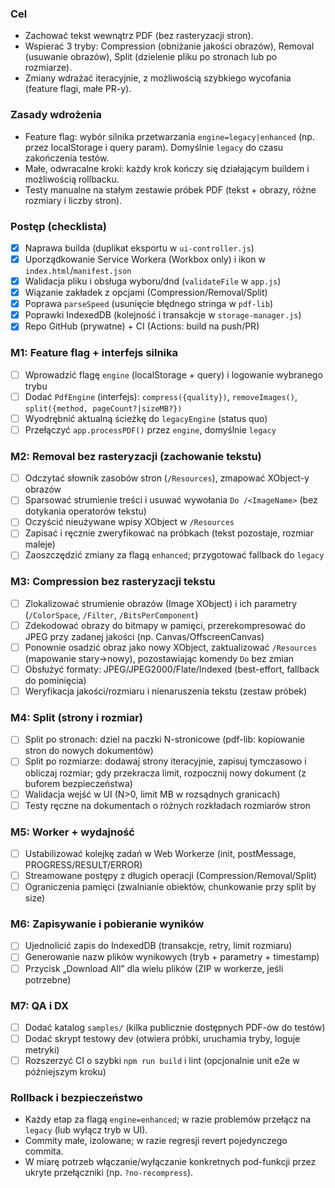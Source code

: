 ### Cel
- Zachować tekst wewnątrz PDF (bez rasteryzacji stron).
- Wspierać 3 tryby: Compression (obniżanie jakości obrazów), Removal (usuwanie obrazów), Split (dzielenie pliku po stronach lub po rozmiarze).
- Zmiany wdrażać iteracyjnie, z możliwością szybkiego wycofania (feature flagi, małe PR-y).

### Zasady wdrożenia
- Feature flag: wybór silnika przetwarzania `engine=legacy|enhanced` (np. przez localStorage i query param). Domyślnie `legacy` do czasu zakończenia testów.
- Małe, odwracalne kroki: każdy krok kończy się działającym buildem i możliwością rollbacku.
- Testy manualne na stałym zestawie próbek PDF (tekst + obrazy, różne rozmiary i liczby stron).

### Postęp (checklista)

- [x] Naprawa builda (duplikat eksportu w `ui-controller.js`)
- [x] Uporządkowanie Service Workera (Workbox only) i ikon w `index.html`/`manifest.json`
- [x] Walidacja pliku i obsługa wyboru/dnd (`validateFile` w `app.js`)
- [x] Wiązanie zakładek z opcjami (Compression/Removal/Split)
- [x] Poprawa `parseSpeed` (usunięcie błędnego stringa w `pdf-lib`)
- [x] Poprawki IndexedDB (kolejność i transakcje w `storage-manager.js`)
- [x] Repo GitHub (prywatne) + CI (Actions: build na push/PR)

### M1: Feature flag + interfejs silnika
- [ ] Wprowadzić flagę `engine` (localStorage + query) i logowanie wybranego trybu
- [ ] Dodać `PdfEngine` (interfejs): `compress({quality})`, `removeImages()`, `split({method, pageCount?|sizeMB?})`
- [ ] Wyodrębnić aktualną ścieżkę do `legacyEngine` (status quo)
- [ ] Przełączyć `app.processPDF()` przez `engine`, domyślnie `legacy`

### M2: Removal bez rasteryzacji (zachowanie tekstu)
- [ ] Odczytać słownik zasobów stron (`/Resources`), zmapować XObject-y obrazów
- [ ] Sparsować strumienie treści i usuwać wywołania `Do /<ImageName>` (bez dotykania operatorów tekstu)
- [ ] Oczyścić nieużywane wpisy XObject w `/Resources`
- [ ] Zapisać i ręcznie zweryfikować na próbkach (tekst pozostaje, rozmiar maleje)
- [ ] Zaoszczędzić zmiany za flagą `enhanced`; przygotować fallback do `legacy`

### M3: Compression bez rasteryzacji tekstu
- [ ] Zlokalizować strumienie obrazów (Image XObject) i ich parametry (`/ColorSpace`, `/Filter`, `/BitsPerComponent`)
- [ ] Zdekodować obrazy do bitmapy w pamięci, przerekompresować do JPEG przy zadanej jakości (np. Canvas/OffscreenCanvas)
- [ ] Ponownie osadzić obraz jako nowy XObject, zaktualizować `/Resources` (mapowanie stary→nowy), pozostawiając komendy `Do` bez zmian
- [ ] Obsłużyć formaty: JPEG/JPEG2000/Flate/Indexed (best-effort, fallback do pominięcia)
- [ ] Weryfikacja jakości/rozmiaru i nienaruszenia tekstu (zestaw próbek)

### M4: Split (strony i rozmiar)
- [ ] Split po stronach: dziel na paczki N-stronicowe (pdf-lib: kopiowanie stron do nowych dokumentów)
- [ ] Split po rozmiarze: dodawaj strony iteracyjnie, zapisuj tymczasowo i obliczaj rozmiar; gdy przekracza limit, rozpocznij nowy dokument (z buforem bezpieczeństwa)
- [ ] Walidacja wejść w UI (N>0, limit MB w rozsądnych granicach)
- [ ] Testy ręczne na dokumentach o różnych rozkładach rozmiarów stron

### M5: Worker + wydajność
- [ ] Ustabilizować kolejkę zadań w Web Workerze (init, postMessage, PROGRESS/RESULT/ERROR)
- [ ] Streamowane postępy z długich operacji (Compression/Removal/Split)
- [ ] Ograniczenia pamięci (zwalnianie obiektów, chunkowanie przy split by size)

### M6: Zapisywanie i pobieranie wyników
- [ ] Ujednolicić zapis do IndexedDB (transakcje, retry, limit rozmiaru)
- [ ] Generowanie nazw plików wynikowych (tryb + parametry + timestamp)
- [ ] Przycisk „Download All” dla wielu plików (ZIP w workerze, jeśli potrzebne)

### M7: QA i DX
- [ ] Dodać katalog `samples/` (kilka publicznie dostępnych PDF-ów do testów)
- [ ] Dodać skrypt testowy dev (otwiera próbki, uruchamia tryby, loguje metryki)
- [ ] Rozszerzyć CI o szybki `npm run build` i lint (opcjonalnie unit e2e w późniejszym kroku)

### Rollback i bezpieczeństwo
- Każdy etap za flagą `engine=enhanced`; w razie problemów przełącz na `legacy` (lub wyłącz tryb w UI).
- Commity małe, izolowane; w razie regresji revert pojedynczego commita.
- W miarę potrzeb włączanie/wyłączanie konkretnych pod-funkcji przez ukryte przełączniki (np. `?no-recompress`).
